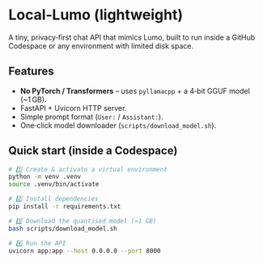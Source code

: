 # Local‑Lumo (lightweight)

A tiny, privacy‑first chat API that mimics Lumo, built to run inside a GitHub Codespace or any environment with limited disk space.

## Features
- **No PyTorch / Transformers** – uses `pyllamacpp` + a 4‑bit GGUF model (~1 GB).
- FastAPI + Uvicorn HTTP server.
- Simple prompt format (`User:` / `Assistant:`).
- One‑click model downloader (`scripts/download_model.sh`).

## Quick start (inside a Codespace)

```bash
# 1️⃣ Create & activate a virtual environment
python -m venv .venv
source .venv/bin/activate

# 2️⃣ Install dependencies
pip install -r requirements.txt

# 3️⃣ Download the quantised model (≈1 GB)
bash scripts/download_model.sh

# 4️⃣ Run the API
uvicorn app:app --host 0.0.0.0 --port 8000
